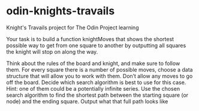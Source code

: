 # odin-knights-travails
Knight's Travails project for The Odin Project learning


Your task is to build a function knightMoves that shows the shortest possible way to get from one square to another by outputting all squares the knight will stop on along the way.

Think about the rules of the board and knight, and make sure to follow them.
For every square there is a number of possible moves, choose a data structure that will allow you to work with them. Don’t allow any moves to go off the board.
Decide which search algorithm is best to use for this case. Hint: one of them could be a potentially infinite series.
Use the chosen search algorithm to find the shortest path between the starting square (or node) and the ending square. Output what that full path looks like